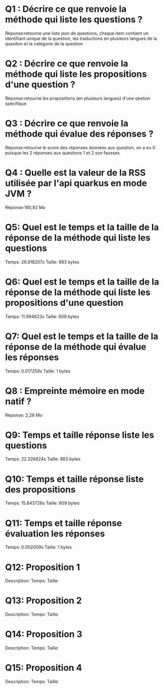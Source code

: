 # Q1 : Décrire ce que renvoie la méthode qui liste les questions ?
Réponse:retourne une liste json de questions, chaque item contient un identifiant unique de la question, les traductions en plusieurs langues de la quesiton et la catégorie de la question 

# Q2 : Décrire ce que renvoie la méthode qui liste les propositions d'une question ?
Réponse:retourne les propositions (en plusieurs langues) d'une qestion spécifique

# Q3 : Décrire ce que renvoie la méthode qui évalue des réponses ?
Réponse:retourne le score des réponses données aux question, on a eu 0 puisque les 2 réponses aux questions 1 et 2 son fausses

# Q4 : Quelle est la valeur de la RSS utilisée par l'api quarkus en mode JVM ?
Réponse:180,92 Mo

# Q5: Quel est le temps et la taille de la réponse  de la méthode qui liste les questions
Temps: 26.918207s
Taille: 883 bytes

# Q6: Quel est le temps et la taille de la réponse  de la méthode qui liste les propositions d'une question
Temps: 11.994623s
Taille: 609 bytes

# Q7: Quel est le temps et la taille de la réponse  de la méthode qui évalue les réponses
Temps: 0.017259s
Taille: 1 bytes

# Q8 : Empreinte mémoire en mode natif ?
Réponse: 2,26 Mo

# Q9: Temps et  taille  réponse   liste les questions
Temps: 22.326824s
Taille: 883 bytes

# Q10: Temps et  taille  réponse  liste des propositions
Temps: 15.843726s
Taille: 609 bytes

# Q11: Temps et  taille  réponse  évaluation les réponses
Temps: 0.002009s
Taille: 1 bytes

# Q12:  Proposition 1
Description:
Temps:
Taille:

# Q13:  Proposition 2
Description:
Temps:
Taille:

# Q14:  Proposition 3
Description:
Temps:
Taille:

# Q15:  Proposition 4
Description:
Temps:
Taille: